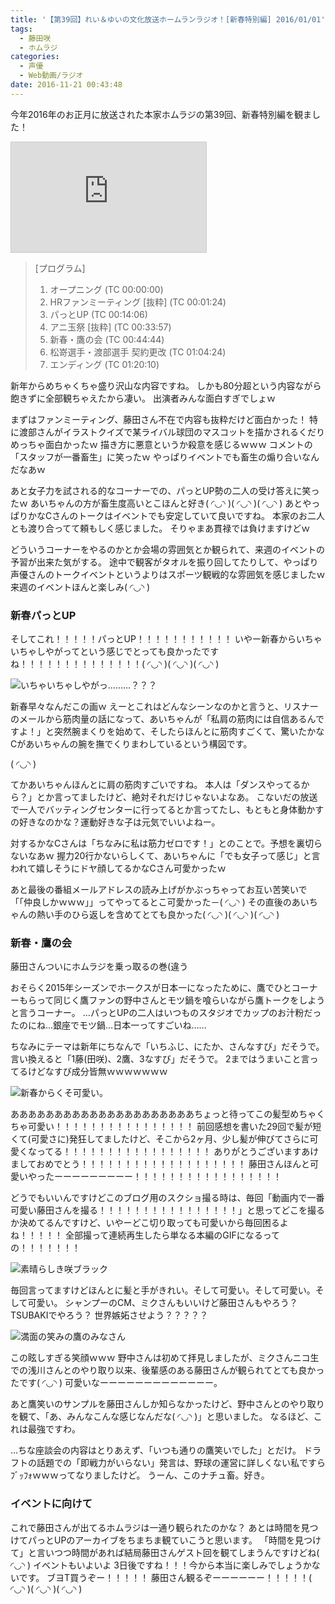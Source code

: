 ```yaml
---
title: '【第39回】れい＆ゆいの文化放送ホームランラジオ！[新春特別編] 2016/01/01'
tags:
  - 藤田咲
  - ホムラジ
categories:
  - 声優
  - Web動画/ラジオ
date: 2016-11-21 00:43:48
---
```


今年2016年のお正月に放送された本家ホムラジの第39回、新春特別編を観ました！
<!-- more -->
<iframe width="312" height="176" src="http://ext.nicovideo.jp/thumb/1451519708" scrolling="no" style="border:solid 1px #CCC;" frameborder="0"><a href="http://www.nicovideo.jp/watch/1451519708">【ニコニコ動画】【第39回】れい＆ゆいの文化放送ホームランラジオ！[新春特別編] </a></iframe>

> [プログラム]
> 1. オープニング (TC 00:00:00)
> 2. HRファンミーティング [抜粋] (TC 00:01:24)
> 3. パっとUP (TC 00:14:06)
> 4. アニ玉祭 [抜粋] (TC 00:33:57)
> 5. 新春・鷹の会 (TC 00:44:44)
> 6. 松嵜選手・渡部選手 契約更改 (TC 01:04:24)
> 7. エンディング (TC 01:20:10)

新年からめちゃくちゃ盛り沢山な内容ですね。
しかも80分超という内容ながら飽きずに全部観ちゃえたから凄い。
出演者みんな面白すぎでしょｗ

まずはファンミーティング、藤田さん不在で内容も抜粋だけど面白かった！
特に渡部さんがイラストクイズで某ライバル球団のマスコットを描かされるくだりめっちゃ面白かったｗ
描き方に悪意というか殺意を感じるｗｗｗ
コメントの「スタッフが一番畜生」に笑ったｗ
やっぱりイベントでも畜生の煽り合いなんだなあｗ

あと女子力を試される的なコーナーでの、パっとUP勢の二人の受け答えに笑ったｗ
あいちゃんの方が畜生度高いとこほんと好き( ◜◡◝ )( ◜◡◝ )( ◜◡◝ )
あとやっぱりかなCさんのトークはイベントでも安定していて良いですね。
本家のお二人とも渡り合ってて頼もしく感じました。
そりゃまあ貫禄では負けますけどｗ

どういうコーナーをやるのかとか会場の雰囲気とか観られて、来週のイベントの予習が出来た気がする。
途中で観客がタオルを振り回してたりして、やっぱり声優さんのトークイベントというよりはスポーツ観戦的な雰囲気を感じましたｗ
来週のイベントほんと楽しみ( ◜◡◝ )

### 新春パっとUP

そしてこれ！！！！！パっとUP！！！！！！！！！！！
いやー新春からいちゃいちゃしやがってという感じでとっても良かったですね！！！！！！！！！！！！！！( ◜◡◝ )( ◜◡◝ )( ◜◡◝ )

![いちゃいちゃしやがっ………？？？](/sblog/img/20160101_homuraji39_03.jpg)

新春早々なんだこの画ｗ
えーとこれはどんなシーンなのかと言うと、リスナーのメールから筋肉量の話になって、あいちゃんが「私肩の筋肉には自信あるんですよ！」と突然腕まくりを始めて、そしたらほんとに筋肉すごくて、驚いたかなCがあいちゃんの腕を撫でくりまわしているという構図です。

( ◜◡◝ )

てかあいちゃんほんとに肩の筋肉すごいですね。
本人は「ダンスやってるから？」とか言ってましたけど、絶対それだけじゃないよなあ。
こないだの放送で一人でバッティングセンターに行ってるとか言ってたし、もともと身体動かすの好きなのかな？運動好きな子は元気でいいよねー。

対するかなCさんは「ちなみに私は筋力ゼロです！」とのことで。予想を裏切らないなあｗ
握力20行かないらしくて、あいちゃんに「でも女子って感じ」と言われて嬉しそうにドヤ顔してるかなCさん可愛かったｗ

あと最後の番組メールアドレスの読み上げがかぶっちゃってお互い苦笑いで「「仲良しかｗｗｗ」」ってやってるとこ可愛かった－( ◜◡◝ )
その直後のあいちゃんの熱い手のひら返しを含めてとても良かった( ◜◡◝ )( ◜◡◝ )( ◜◡◝ )

### 新春・鷹の会

藤田さんついにホムラジを乗っ取るの巻(違う

おそらく2015年シーズンでホークスが日本一になったために、鷹でひとコーナーもらって同じく鷹ファンの野中さんとモツ鍋を喰らいながら鷹トークをしようと言うコーナー。
…パっとUPの二人はいつものスタジオでカップのお汁粉だったのにね…銀座でモツ鍋…日本一ってすごいね……

ちなみにテーマは新年にちなんで「いちふじ、にたか、さんなすび」だそうで。
言い換えると「1藤(田咲)、2鷹、3なすび」だそうで。
2まではうまいこと言ってるけどなすび成分皆無ｗｗｗｗｗｗｗ

![新春からくそ可愛い。](/sblog/img/20160101_homuraji39_01.jpg)

あああああああああああああああああああああちょっと待ってこの髪型めちゃくちゃ可愛い！！！！！！！！！！！！！！！！
前回感想を書いた29回で髪が短くて(可愛さに)発狂してましたけど、そこから2ヶ月、少し髪が伸びてさらに可愛くなってる！！！！！！！！！！！！！！！！！
ありがとうございますあけましておめでとう！！！！！！！！！！！！！！！！！！！
藤田さんほんと可愛いやったーーーーーーーーー！！！！！！！！！！！！！！！！！

どうでもいいんですけどこのブログ用のスクショ撮る時は、毎回「動画内で一番可愛い藤田さんを撮る！！！！！！！！！！！！！！！！」と思ってどこを撮るか決めてるんですけど、いやーどこ切り取っても可愛いから毎回困るよね！！！！！
全部撮って連続再生したら単なる本編のGIFになるっての！！！！！！！

![素晴らしき咲ブラック](/sblog/img/20160101_homuraji39_04.jpg)

毎回言ってますけどほんとに髪と手がきれい。そして可愛い。そして可愛い。そして可愛い。
シャンプーのCM、ミクさんもいいけど藤田さんもやろう？TSUBAKIでやろう？
世界嫉妬させよう？？？？？

![満面の笑みの鷹のみなさん](/sblog/img/20160101_homuraji39_05.jpg)

この眩しすぎる笑顔ｗｗｗ
野中さんは初めて拝見しましたが、ミクさんニコ生での浅川さんとのやり取り以来、後輩感のある藤田さんが観られてとても良かったです( ◜◡◝ )
可愛いなーーーーーーーーーーーーー。

あと鷹笑いのサンプルを藤田さんしか知らなかったけど、野中さんとのやり取りを観て、「あ、みんなこんな感じなんだな( ◜◡◝ )」と思いました。
なるほど、これは最強ですわ。

…ちな座談会の内容はとりあえず、「いつも通りの鷹笑いでした」とだけ。
ドラフトの話題での「即戦力がいらない」発言は、野球の運営に詳しくない私ですらﾌﾞｯﾌｫｗｗｗってなりましたけど。
うーん、このナチュ畜。好き。

### イベントに向けて

これで藤田さんが出てるホムラジは一通り観られたのかな？
あとは時間を見つけてパっとUPのアーカイブをちまちま観ていこうと思います。
「時間を見つけて」と言いつつ時間があれば結局藤田さんゲスト回を観てしまうんですけどね( ◜◡◝ )
イベントもいよいよ
3日後ですね！！！今から本当に楽しみでしょうかないです。
ブヨT買うぞー！！！！！
藤田さん観るぞーーーーーー！！！！！( ◜◡◝ )( ◜◡◝ )( ◜◡◝ )
